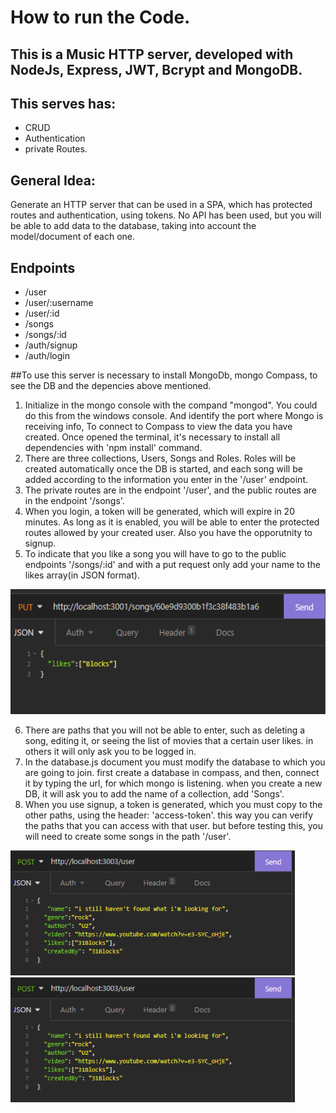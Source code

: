 # How to run the Code.

## This is a Music HTTP server, developed with NodeJs, Express, JWT, Bcrypt and MongoDB.

## This serves has:
- CRUD
- Authentication
- private Routes.

## General Idea:
Generate an HTTP server that can be used in a SPA, which has protected routes and authentication, using tokens. 
No API has been used, but you will be able to add data to the database, taking into account the model/document of each one.

## Endpoints
 - /user
 - /user/:username
 - /user/:id
 - /songs
 - /songs/:id
 - /auth/signup
 - /auth/login

##To use this server is necessary to install MongoDb, mongo Compass, to see the DB and the depencies above mentioned.
1. Initialize in the mongo console with the compand "mongod". You could do this from the windows console. And identify the port where Mongo is receiving  info, To connect to Compass to view the data you have created. Once opened the terminal, it's necessary to install all dependencies with 'npm install' command.
2. There are three collections, Users, Songs and Roles. Roles will be created automatically once the DB is started, and each song will be added according to the information you enter in the '/user' endpoint.
3. The private routes are in the endpoint '/user', and the public routes are in the endpoint '/songs'.
4. When you login, a token will be generated, which will expire in 20 minutes. As long as it is enabled, you will be able to enter the protected routes allowed by your created user. Also you have the opporutnity to signup.
5. To indicate that you like a song you will have to go to the public endpoints '/songs/:id' and with a put request only add your name to the likes array(in JSON format). 

  <div>
  <img height="200" src="/src/Assets/Screenshot_1.png" />
  </div> 

6. There are paths that you will not be able to enter, such as deleting a song, editing it, or seeing the list of movies that a certain user likes. in others it will only ask you to be logged in.
7. In the database.js document you must modify the database to which you are going to join. first create a database in compass, and then, connect it by typing the url, for which mongo is listening. when you create a new DB, it will ask you to add the name of a collection, add 'Songs'.
8. When you use signup, a token is generated, which you must copy to the other paths, using the header: 'access-token'. this way you can verify the paths that you can access with that user. but before testing this, you will need to create some songs in the path '/user'.
<div>
<img height="200" src="/src/Assets/post.png" />
<img height="200" src="/src/Assets/post.png" />
</div>